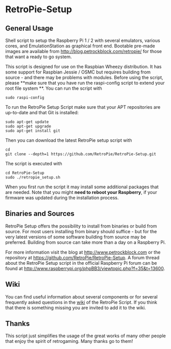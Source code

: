 RetroPie-Setup
==============

General Usage
-------------

Shell script to setup the Raspberry Pi 1 / 2 with several emulators, various cores, and EmulationStation as graphical front end. Bootable pre-made images are available from http://blog.petrockblock.com/retropie/ for those that want a ready to go system.

This script is designed for use on the Raspbian Wheezy distribution. It has some support for Raspbian Jessie / OSMC but requires building from source - and there may be problems with modules. Before using the script, please **make sure that you have run the raspi-config script to extend your root file system **. You can run the script with

```shell
sudo raspi-config
```

To run the RetroPie Setup Script make sure that your APT repositories are up-to-date and that Git is installed:

```shell
sudo apt-get update
sudo apt-get upgrade
sudo apt-get install git
```

Then you can download the latest RetroPie setup script with

```shell
cd
git clone --depth=1 https://github.com/RetroPie/RetroPie-Setup.git
```

The script is executed with 

```shell
cd RetroPie-Setup
sudo ./retropie_setup.sh
```

When you first run the script it may install some additional packages that are needed. Note that you might **need to reboot your Raspberry**, if your firmware was updated during the installation process.


Binaries and Sources
--------------------

RetroPie Setup offers the possibility to install from binaries or build from source. For most users installing from binary should suffice - but for the very latest versions of some software building from source may be preferred. Building from source can take more than a day on a Raspberry Pi.

For more information visit the blog at http://www.petrockblock.com or the repository at https://github.com/RetroPie/RetroPie-Setup. A forum thread about the RetroPie Setup script in the official Raspberry Pi forum can be found at http://www.raspberrypi.org/phpBB3/viewtopic.php?f=35&t=13600.

Wiki
----

You can find useful information about several components or for several frequently asked questions in the [wiki](https://github.com/RetroPie/RetroPie-Setup/wiki) of the RetroPie Script. If you think that there is something missing you are invited to add it to the wiki.


Thanks
------

This script just simplifies the usage of the great works of many other people that enjoy the spirit of retrogaming. Many thanks go to them!
